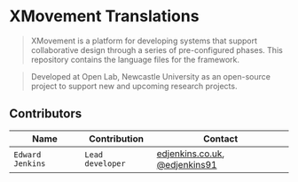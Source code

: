 # XMovement Translations

> XMovement is a platform for developing systems that support collaborative design through a series of pre-configured phases. This repository contains the language files for the framework.

> Developed at Open Lab, Newcastle University as an open-source project to support new and upcoming research projects.

## Contributors
| Name | Contribution | Contact |
| --- | --- | --- |
| `Edward Jenkins` | `Lead developer` | [edjenkins.co.uk](https://edjenkins.co.uk), [@edjenkins91](https://twitter.com/edjenkins91)|
